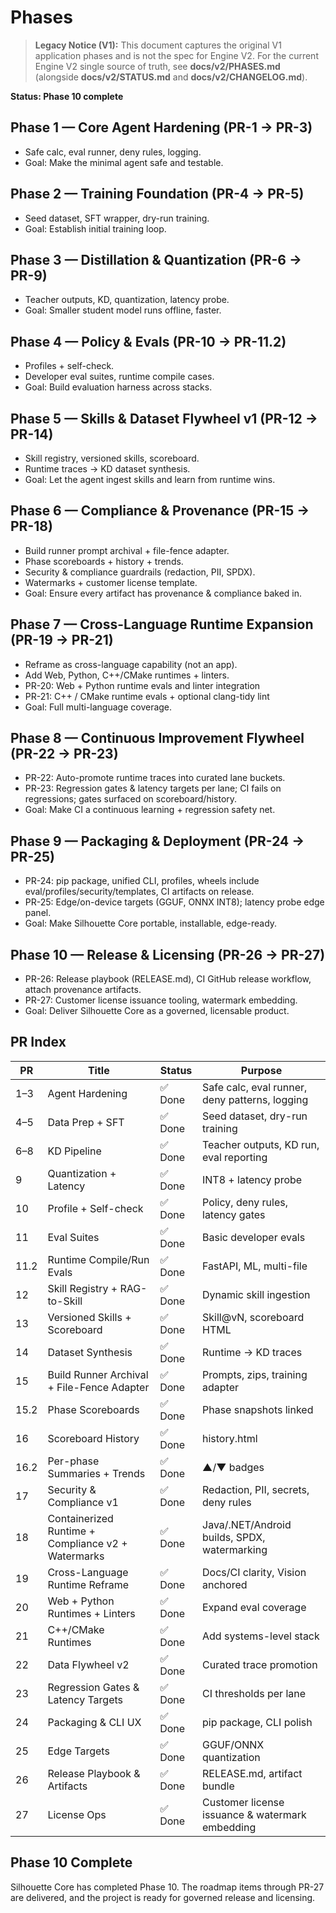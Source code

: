 # Phases

> **Legacy Notice (V1):**
> This document captures the original V1 application phases and is not the spec for Engine V2.
> For the current Engine V2 single source of truth, see **docs/v2/PHASES.md**
> (alongside **docs/v2/STATUS.md** and **docs/v2/CHANGELOG.md**).

**Status: Phase 10 complete**

## Phase 1 — Core Agent Hardening (PR-1 → PR-3)
- Safe calc, eval runner, deny rules, logging.
- Goal: Make the minimal agent safe and testable.

## Phase 2 — Training Foundation (PR-4 → PR-5)
- Seed dataset, SFT wrapper, dry-run training.
- Goal: Establish initial training loop.

## Phase 3 — Distillation & Quantization (PR-6 → PR-9)
- Teacher outputs, KD, quantization, latency probe.
- Goal: Smaller student model runs offline, faster.

## Phase 4 — Policy & Evals (PR-10 → PR-11.2)
- Profiles + self-check.
- Developer eval suites, runtime compile cases.
- Goal: Build evaluation harness across stacks.

## Phase 5 — Skills & Dataset Flywheel v1 (PR-12 → PR-14)
- Skill registry, versioned skills, scoreboard.
- Runtime traces → KD dataset synthesis.
- Goal: Let the agent ingest skills and learn from runtime wins.

## Phase 6 — Compliance & Provenance (PR-15 → PR-18)
- Build runner prompt archival + file-fence adapter.
- Phase scoreboards + history + trends.
- Security & compliance guardrails (redaction, PII, SPDX).
- Watermarks + customer license template.
- Goal: Ensure every artifact has provenance & compliance baked in.

## Phase 7 — Cross-Language Runtime Expansion (PR-19 → PR-21)
- Reframe as cross-language capability (not an app).
- Add Web, Python, C++/CMake runtimes + linters.
- PR-20: Web + Python runtime evals and linter integration
- PR-21: C++ / CMake runtime evals + optional clang-tidy lint
- Goal: Full multi-language coverage.

## Phase 8 — Continuous Improvement Flywheel (PR-22 → PR-23)
- PR-22: Auto-promote runtime traces into curated lane buckets.
- PR-23: Regression gates & latency targets per lane; CI fails on regressions; gates surfaced on scoreboard/history.
- Goal: Make CI a continuous learning + regression safety net.

## Phase 9 — Packaging & Deployment (PR-24 → PR-25)
- PR-24: pip package, unified CLI, profiles, wheels include eval/profiles/security/templates, CI artifacts on release.
- PR-25: Edge/on-device targets (GGUF, ONNX INT8); latency probe edge panel.
- Goal: Make Silhouette Core portable, installable, edge-ready.

## Phase 10 — Release & Licensing (PR-26 → PR-27)
- PR-26: Release playbook (RELEASE.md), CI GitHub release workflow, attach provenance artifacts.
- PR-27: Customer license issuance tooling, watermark embedding.
- Goal: Deliver Silhouette Core as a governed, licensable product.

## PR Index

| PR   | Title                                              | Status  | Purpose                                        |
| ---- | -------------------------------------------------- | ------- | ---------------------------------------------- |
| 1–3  | Agent Hardening                                    | ✅ Done | Safe calc, eval runner, deny patterns, logging |
| 4–5  | Data Prep + SFT                                    | ✅ Done | Seed dataset, dry-run training                 |
| 6–8  | KD Pipeline                                        | ✅ Done | Teacher outputs, KD run, eval reporting        |
| 9    | Quantization + Latency                             | ✅ Done | INT8 + latency probe                           |
| 10   | Profile + Self-check                               | ✅ Done | Policy, deny rules, latency gates              |
| 11   | Eval Suites                                        | ✅ Done | Basic developer evals                          |
| 11.2 | Runtime Compile/Run Evals                          | ✅ Done | FastAPI, ML, multi-file                        |
| 12   | Skill Registry + RAG-to-Skill                      | ✅ Done | Dynamic skill ingestion                        |
| 13   | Versioned Skills + Scoreboard                      | ✅ Done | Skill@vN, scoreboard HTML                      |
| 14   | Dataset Synthesis                                  | ✅ Done | Runtime → KD traces                            |
| 15   | Build Runner Archival + File-Fence Adapter         | ✅ Done | Prompts, zips, training adapter                |
| 15.2 | Phase Scoreboards                                  | ✅ Done | Phase snapshots linked                         |
| 16   | Scoreboard History                                 | ✅ Done | history.html                                   |
| 16.2 | Per-phase Summaries + Trends                       | ✅ Done | ▲/▼ badges                                     |
| 17   | Security & Compliance v1                           | ✅ Done | Redaction, PII, secrets, deny rules            |
| 18   | Containerized Runtime + Compliance v2 + Watermarks | ✅ Done | Java/.NET/Android builds, SPDX, watermarking   |
| 19   | Cross-Language Runtime Reframe                     | ✅ Done | Docs/CI clarity, Vision anchored               |
| 20   | Web + Python Runtimes + Linters                    | ✅ Done | Expand eval coverage                           |
| 21   | C++/CMake Runtimes                                 | ✅ Done | Add systems-level stack                        |
| 22   | Data Flywheel v2                                   | ✅ Done | Curated trace promotion                        |
| 23   | Regression Gates & Latency Targets                 | ✅ Done | CI thresholds per lane                         |
| 24   | Packaging & CLI UX                                 | ✅ Done | pip package, CLI polish                        |
| 25   | Edge Targets                                       | ✅ Done | GGUF/ONNX quantization                         |
| 26   | Release Playbook & Artifacts                       | ✅ Done | RELEASE.md, artifact bundle                    |
| 27   | License Ops                                        | ✅ Done | Customer license issuance & watermark embedding |

## Phase 10 Complete

Silhouette Core has completed Phase 10. The roadmap items through PR-27 are delivered, and the project is ready for governed release and licensing.

